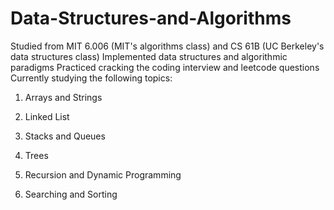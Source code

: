 # Data-Structures-and-Algorithms
Studied from MIT 6.006 (MIT's algorithms class) and CS 61B (UC Berkeley's data structures class)
Implemented data structures and algorithmic paradigms
Practiced cracking the coding interview and leetcode questions
Currently studying the following topics:

1. Arrays and Strings

2. Linked List

3. Stacks and Queues

4. Trees 

5. Recursion and Dynamic Programming

6. Searching and Sorting
